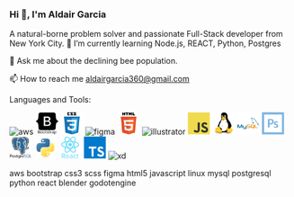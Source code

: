 ### Hi 👋, I'm Aldair Garcia
A natural-borne problem solver and passionate Full-Stack developer from New York City.
🌱 I’m currently learning Node.js, REACT, Python, Postgres

💬 Ask me about the declining bee population.

📫 How to reach me aldairgarcia360@gmail.com
<!-- https://img.itch.zone/aW1hZ2UyL2phbS8yOTg1NzcvNTQwMTU3NC5wbmc=/original/GH922%2B.png -->
Languages and Tools:
<p align="left" display="flex"> 
  
  <img src="https://upload.wikimedia.org/wikipedia/commons/thumb/6/6a/Godot_icon.svg/1200px-Godot_icon.svg.png" alt="aws" width="40" height="40"/>
  
  <img src="https://raw.githubusercontent.com/devicons/devicon/master/icons/bootstrap/bootstrap-plain-wordmark.svg" width="40" height="40"/>
  
  <img src="https://raw.githubusercontent.com/devicons/devicon/master/icons/css3/css3-original-wordmark.svg" alt="css3" width="40" height="40"/>
  
  <img src="https://www.vectorlogo.zone/logos/figma/figma-icon.svg" alt="figma" width="40" height="40"/>
  
  <img src="https://raw.githubusercontent.com/devicons/devicon/master/icons/html5/html5-original-wordmark.svg" alt="html5" width="40" height="40"/>
  
  <img src="https://www.vectorlogo.zone/logos/adobe_illustrator/adobe_illustrator-icon.svg" alt="illustrator" width="40" height="40"/>
  
  <img src="https://raw.githubusercontent.com/devicons/devicon/master/icons/javascript/javascript-original.svg" alt="javascript" width="40" height="40"/>
  
  <img src="https://raw.githubusercontent.com/devicons/devicon/master/icons/linux/linux-original.svg" alt="linux" width="40" height="40"/>
  
  <img src="https://raw.githubusercontent.com/devicons/devicon/master/icons/mysql/mysql-original-wordmark.svg" alt="mysql" width="40" height="40"/>
  
  <img src="https://raw.githubusercontent.com/devicons/devicon/master/icons/photoshop/photoshop-line.svg" alt="photoshop" width="40" height="40"/>
  
  <img src="https://raw.githubusercontent.com/devicons/devicon/master/icons/postgresql/postgresql-original-wordmark.svg" alt="postgresql" width="40" height="40"/> 
  
  <img src="https://raw.githubusercontent.com/devicons/devicon/master/icons/python/python-original.svg" alt="python" width="40" height="40"/>
  
  <img src="https://raw.githubusercontent.com/devicons/devicon/master/icons/react/react-original-wordmark.svg" alt="react" width="40" height="40"/>
  
  <img src="https://raw.githubusercontent.com/devicons/devicon/master/icons/typescript/typescript-original.svg" alt="typescript" width="40" height="40"/>
  
  <img src="https://cdn.worldvectorlogo.com/logos/adobe-xd.svg" alt="xd" width="40" height="40"/>
</p>

aws bootstrap css3 scss figma html5 javascript linux mysql postgresql python react blender godotengine

<!--
**AGarciaNY/AGarciaNY** is a ✨ _special_ ✨ repository because its `README.md` (this file) appears on your GitHub profile.

Here are some ideas to get you started:

- 🔭 I’m currently working on ...
- 🌱 I’m currently learning ...
- 👯 I’m looking to collaborate on ...
- 🤔 I’m looking for help with ...
- 💬 Ask me about ...
- 📫 How to reach me: ...
- 😄 Pronouns: ...
- ⚡ Fun fact: ...
-->
